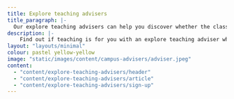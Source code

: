 ```yaml
---
title: Explore teaching advisers
title_paragraph: |-
  Our explore teaching advisers can help you discover whether the classroom is where you belong. Your dedicated adviser will give you free support and guidance, and can answer all your questions about what teaching is really like.
description: |-
    Find out if teaching is for you with an explore teaching adviser who can help you discover what teaching is really like.
layout: "layouts/minimal"
colour: pastel yellow-yellow
image: "static/images/content/campus-advisers/adviser.jpeg"
content:
  - "content/explore-teaching-advisers/header"
  - "content/explore-teaching-advisers/article"
  - "content/explore-teaching-advisers/sign-up"
---
```

